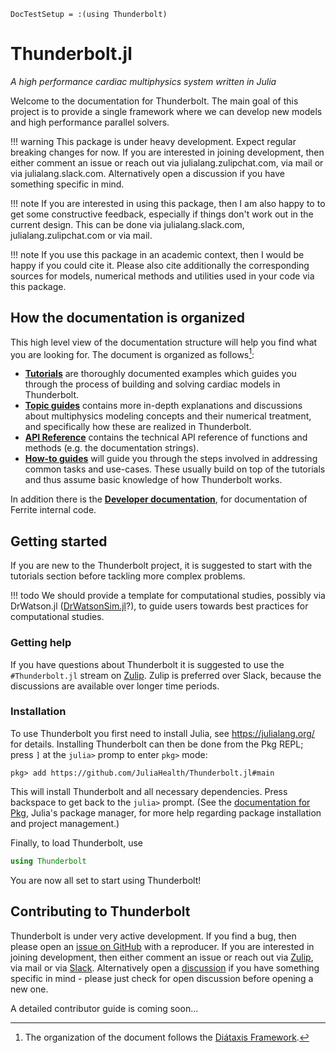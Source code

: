 ```@meta
DocTestSetup = :(using Thunderbolt)
```
# Thunderbolt.jl

*A high performance cardiac multiphysics system written in Julia*

Welcome to the documentation for Thunderbolt. The main goal of this project
is to provide a single framework where we can develop new models and high 
performance parallel solvers.

!!! warning
    This package is under heavy development. Expect regular breaking changes
    for now. If you are interested in joining development, then either comment
    an issue or reach out via julialang.zulipchat.com, via mail or via 
    julialang.slack.com. Alternatively open a discussion if you have something 
    specific in mind.

!!! note
    If you are interested in using this package, then I am also happy to
    to get some constructive feedback, especially if things don't work out
    in the current design. This can be done via julialang.slack.com,
    julialang.zulipchat.com or via mail.

!!! note
    If you use this package in an academic context, then I would be happy if
    you could cite it. Please also cite additionally the corresponding sources
    for models, numerical methods and utilities used in your code via this package.

## How the documentation is organized

This high level view of the documentation structure will help you find what you are looking
for. The document is organized as follows[^1]:

 - [**Tutorials**](tutorials/index.md) are thoroughly documented examples which guides you
   through the process of building and solving cardiac models in Thunderbolt.
 - [**Topic guides**](topics/index.md) contains more in-depth explanations and discussions
   about multiphysics modeling concepts and their numerical treatment, and specifically how 
   these are realized in Thunderbolt.
 - [**API Reference**](api-reference/index.md) contains the technical API reference of functions and
   methods (e.g. the documentation strings).
 - [**How-to guides**](howto/index.md) will guide you through the steps involved in
   addressing common tasks and use-cases. These usually build on top of the tutorials and
   thus assume basic knowledge of how Thunderbolt works.

[^1]: The organization of the document follows the [Diátaxis Framework](https://diataxis.fr).

In addition there is the [**Developer documentation**](devdocs/index.md), for documentation of
Ferrite internal code.


## Getting started

If you are new to the Thunderbolt project, it is suggested to start with the tutorials
section before tackling more complex problems.

!!! todo
    We should provide a template for computational studies, possibly via DrWatson.jl ([DrWatsonSim.jl](https://github.com/sebastianpech/DrWatsonSim.jl)?), to guide users towards best practices for computational studies.

### Getting help

If you have questions about Thunderbolt it is suggested to use the `#Thunderbolt.jl` stream on
[Zulip](https://julialang.zulipchat.com/). Zulip is preferred over Slack, because the discussions
are available over longer time periods.

### Installation

To use Thunderbolt you first need to install Julia, see <https://julialang.org/> for details.
Installing Thunderbolt can then be done from the Pkg REPL; press `]` at the `julia>` promp to
enter `pkg>` mode:

```
pkg> add https://github.com/JuliaHealth/Thunderbolt.jl#main
```

This will install Thunderbolt and all necessary dependencies. Press backspace to get back to the
`julia>` prompt. (See the [documentation for Pkg](https://pkgdocs.julialang.org/), Julia's
package manager, for more help regarding package installation and project management.)

Finally, to load Thunderbolt, use

```julia
using Thunderbolt
```

You are now all set to start using Thunderbolt!

## Contributing to Thunderbolt

Thunderbolt is under very active development. If you find a bug, then please open an [issue on GitHub](https://github.com/JuliaHealth/Thunderbolt.jl/issues) with a reproducer.
If you are interested in joining development, then either comment an issue or reach out via [Zulip](https://julialang.zulipchat.com), via mail or via 
[Slack](https://julialang.slack.com). Alternatively open a [discussion](https://github.com/JuliaHealth/Thunderbolt.jl/discussions) if you have something 
specific in mind - please just check for open discussion before opening a new one.

A detailed contributor guide is coming soon...
